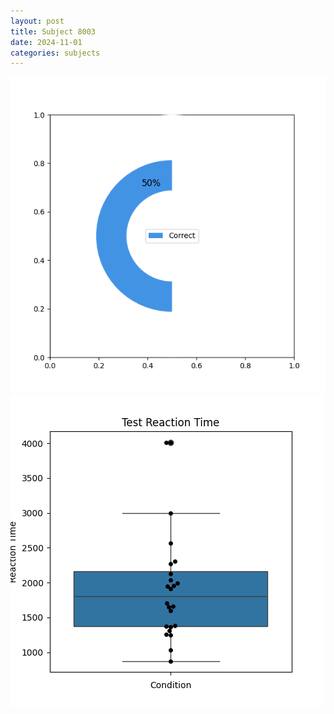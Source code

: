 ```yaml
---
layout: post
title: Subject 8003
date: 2024-11-01
categories: subjects
---
```


![](data/8003/run-7/8003_FN_acc_test.png)
![](data/8003/run-7/8003_FN_rt.png)
